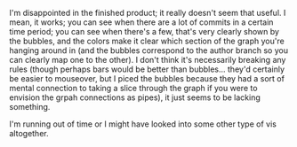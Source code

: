 I'm disappointed in the finished product; it really doesn't seem that useful.  I mean, it works; you can see when there are a lot of commits in a certain time period; you can see when there's a few, that's very clearly shown by the bubbles, and the colors make it clear which section of the graph you're hanging around in (and the bubbles correspond to the author branch so you can clearly map one to the other).  I don't think it's necessarily breaking any rules (though perhaps bars would be better than bubbles... they'd certainly be easier to mouseover, but I piced the bubbles because they had a sort of mental connection to taking a slice through the graph if you were to envision the grpah connections as pipes), it just seems to be lacking something.  

I'm running out of time or I might have looked into some other type of vis altogether. 



